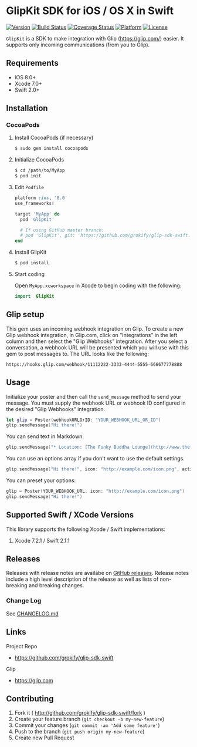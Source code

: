 GlipKit SDK for iOS / OS X in Swift
===================================

[![Version][version-svg]][version-link]
[![Build Status][build-status-svg]][build-status-link]
[![Coverage Status][coverage-status-svg]][coverage-status-link]
[![Platform][platform2-svg]][platform-link]
[![License][license-svg]][license-link]

`GlipKit` is a SDK to make integration with Glip (https://glip.com/) easier. It supports only incoming communications (from you to Glip).

## Requirements

* iOS 8.0+
* Xcode 7.0+
* Swift 2.0+

## Installation

### CocoaPods

1. Install CocoaPods (if necessary)

    ```sh
    $ sudo gem install cocoapods
    ```

2. Initialize CocoaPods

    ```sh
    $ cd /path/to/MyApp
    $ pod init
    ```

3. Edit `Podfile`

    ```ruby
    platform :ios, '8.0'
    use_frameworks!

    target 'MyApp' do
      pod 'GlipKit'

      # If using GitHub master branch:
      # pod 'GlipKit', git: 'https://github.com/grokify/glip-sdk-swift.git'
    end
    ```

4. Install GlipKit

    ```sh
    $ pod install
    ```

5. Start coding

    Open `MyApp.xcworkspace` in Xcode to begin coding with the following:

    ```swift
    import  GlipKit
    ```


## Glip setup

This gem uses an incoming webhook integration on Glip. To create a new Glip webhook integration, in Glip.com, click on "Integrations" in the left column and then select the "Glip Webhooks" integration. After you select a conversation, a webhook URL will be presented which you will use with this gem to post messages to. The URL looks like the following:

```http
https://hooks.glip.com/webhook/11112222-3333-4444-5555-666677778888
```

## Usage

Initialize your poster and then call the `send_message` method to send your message. You must supply the webhook URL or webhook ID configured in the desired "Glip Webhooks" integration.

```swift
let glip = Poster(webhookURLOrID: "YOUR_WEBHOOK_URL_OR_ID")
glip.sendMessage("Hi there!")
```

You can send text in Markdown:

```swift
glip.sendMessage("* Location: [The Funky Buddha Lounge](http://www.thefunkybuddha.com)\n*Beer Advocate Rating: [99](http://tinyurl.com/psf4uzq)")
```

You can use an options array if you don't want to use the default settings.

```swift
glip.sendMessage("Hi there!", icon: "http://example.com/icon.png", activity: "Activity Alert", title: "A New Incoming Message Has Been Received")
```

You can preset your options:

```swift
glip = Poster(YOUR_WEBHOOK_URL, icon: "http://example.com/icon.png")
glip.sendMessage("Hi there!")
```

## Supported Swift / XCode Versions

This library supports the following Xcode / Swift implementations:

1. Xcode 7.2.1 / Swift 2.1.1

## Releases

Releases with release notes are availabe on [GitHub releases](https://github.com/grokify/glip-sdk-swift/releases). Release notes include a high level description of the release as well as lists of non-breaking and breaking changes.

### Change Log

See [CHANGELOG.md](CHANGELOG.md)

## Links

Project Repo

* https://github.com/grokify/glip-sdk-swift

Glip

* https://glip.com

## Contributing

1. Fork it ( http://github.com/grokify/glip-sdk-swift/fork )
2. Create your feature branch (`git checkout -b my-new-feature`)
3. Commit your changes (`git commit -am 'Add some feature'`)
4. Push to the branch (`git push origin my-new-feature`)
5. Create new Pull Request

 [version-svg]: https://img.shields.io/cocoapods/v/GlipKit.svg?style=flat
 [version-link]: http://cocoapods.org/pods/GlipKit
 [platform-svg]: https://img.shields.io/cocoapods/p/GlipKit.svg?style=flat
 [platform2-svg]: https://img.shields.io/badge/platform-ios%20%7C%20osx-blue.svg
 [platform-link]: http://cocoapods.org/pods/GlipKit
 [build-status-svg]: https://api.travis-ci.org/grokify/glip-sdk-swift.svg?branch=master
 [build-status-link]: https://travis-ci.org/grokify/glip-sdk-swift
 [coverage-status-svg]: http://codecov.io/github/grokify/glip-sdk-swift/coverage.svg?branch=master
 [coverage-status-link]: http://codecov.io/github/grokify/glip-sdk-swift?branch=master
 [license-svg]: https://img.shields.io/badge/license-MIT-blue.svg
 [license-link]: https://github.com/grokify/glip-sdk-swift/blob/master/LICENSE
